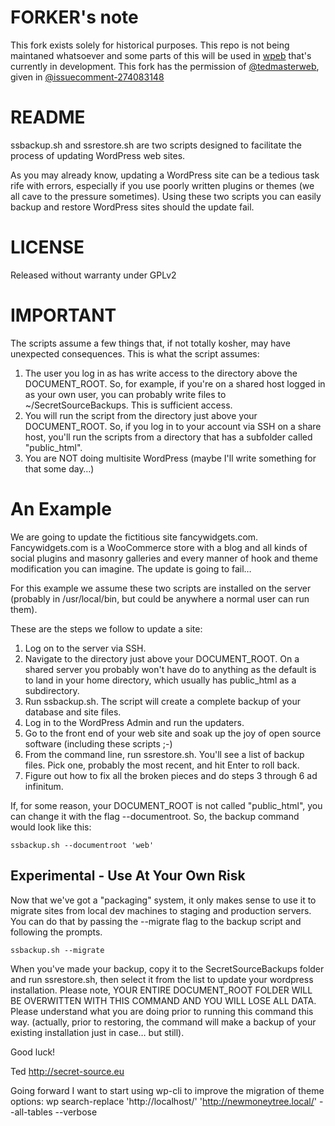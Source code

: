 # FORKER's note

This fork exists solely for historical purposes. This repo is not being maintaned whatsoever and some parts of this will be used in [wpeb](https://github.com/niladam/wpeb) that's currently in development. This fork has the permission of [@tedmasterweb](https://github.com/tedmasterweb), given in [@issuecomment-274083148](https://github.com/wp-cli/ideas/issues/5#issuecomment-274083148)

# README #

ssbackup.sh and ssrestore.sh are two scripts designed to facilitate the process of updating WordPress web sites.

As you may already know, updating a WordPress site can be a tedious task rife with errors, especially if you use poorly written plugins or themes (we all cave to the pressure sometimes). Using these two scripts you can easily backup and restore WordPress sites should the update fail.

# LICENSE #
Released without warranty under GPLv2

# IMPORTANT #
The scripts assume a few things that, if not totally kosher, may have unexpected consequences. This is what the script assumes:

1. The user you log in as has write access to the directory above the DOCUMENT_ROOT. So, for example, if you're on a shared host logged in as your own user, you can probably write files to ~/SecretSourceBackups. This is sufficient access.
2. You will run the script from the directory just above your DOCUMENT_ROOT. So, if you log in to your account via SSH on a share host, you'll run the scripts from a directory that has a subfolder called "public_html".
3. You are NOT doing multisite WordPress (maybe I'll write something for that some day…)

# An Example #

We are going to update the fictitious site fancywidgets.com. Fancywidgets.com is a WooCommerce store with a blog and all kinds of social plugins and masonry galleries and every manner of hook and theme modification you can imagine. The update is going to fail…

For this example we assume these two scripts are installed on the server (probably in /usr/local/bin, but could be anywhere a normal user can run them).

These are the steps we follow to update a site:

1. Log on to the server via SSH.
2. Navigate to the directory just above your DOCUMENT_ROOT. On a shared server you probably won't have do to anything as the default is to land in your home directory, which usually has public_html as a subdirectory.
3. Run ssbackup.sh. The script will create a complete backup of your database and site files.
4. Log in to the WordPress Admin and run the updaters.
5. Go to the front end of your web site and soak up the joy of open source software (including these scripts ;-)
6. From the command line, run ssrestore.sh. You'll see a list of backup files. Pick one, probably the most recent, and hit Enter to roll back.
7. Figure out how to fix all the broken pieces and do steps 3 through 6 ad infinitum.

If, for some reason, your DOCUMENT_ROOT is not called "public_html", you can change it with the flag --documentroot. So, the backup command would look like this:

```
ssbackup.sh --documentroot 'web'
```

## Experimental - Use At Your Own Risk ##

Now that we've got a "packaging" system, it only makes sense to use it to migrate sites from local dev machines to staging and production servers. You can do that by passing the --migrate flag to the backup script and following the prompts.

```
ssbackup.sh --migrate
```

When you've made your backup, copy it to the SecretSourceBackups folder and run ssrestore.sh, then select it from the list to update your wordpress installation. Please note, YOUR ENTIRE DOCUMENT_ROOT FOLDER WILL BE OVERWITTEN WITH THIS COMMAND AND YOU WILL LOSE ALL DATA. Please understand what you are doing prior to running this command this way. (actually, prior to restoring, the command will make a backup of your existing installation just in case… but still).

Good luck!

Ted
http://secret-source.eu

Going forward I want to start using wp-cli to improve the migration of theme options:
wp search-replace 'http://localhost/' 'http://newmoneytree.local/' --all-tables --verbose